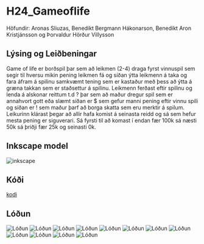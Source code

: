 # H24_Gameoflife
Höfundir: Aronas Sliuzas, Benedikt Bergmann Hákonarson, Benedikt Aron Kristjánsson og Þorvaldur Hörður Villysson


## Lýsing og Leiðbeningar
Game of life er borðspil þar sem að leikmen (2-4) draga fyrst vinnuspil sem segir til hversu mikin pening leikmen fá og síðan ýtta leikmenn á taka og fara áfram á spilinu samkvæmt tening sem er kastaður með þess að ýtta á græna takkan sem er staðsettur á spilinu. Leikmenn ferðast eftir spilinu og lenda á alskonar reittum t.d ? þar sem að maður dregur spil sem er annahvort gott eða slæmt síðan er $ sem gefur manni pening eftir vinnu spili og síðan er ! sem maður þarf að borga skatta sem eru merktir á spilum. Leikurinn klárast þegar að allir hafa komist á seinasta reidd og sá sem hefur mesta pening er siguverari. Sá fyrsti til að komast í endan fær 100k sá næsti 50k sá þriðji fær 25k og seinasti 0k.


## Inkscape model

![inkscape](inkscape.svg)

## Kóði

[kodi](main.py)

## Lóðun
![Lóðun](IMG_4973.jpeg)
![Lóðun](IMG_4972.jpeg)
![Lóðun](IMG_4971.jpeg)
![Lóðun](IMG_4970.jpeg)
![Lóðun](IMG_4969.jpeg)
![Lóðun](IMG_4968.jpeg)
![Lóðun](IMG_4975.jpeg)
![Lóðun](IMG_4976.jpeg)
![Lóðun](IMG_4977.jpeg)
![Lóðun](IMG_4978.jpeg)
![Lóðun](IMG_4979.jpeg)
![Lóðun](IMG_4980.jpeg)
